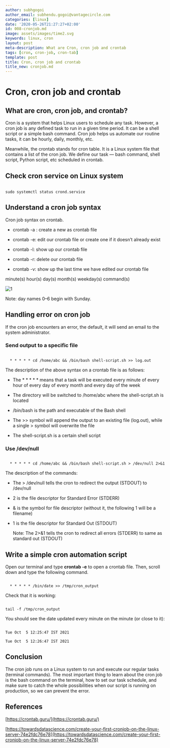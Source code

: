 ```yaml
---
author: subhgogoi
author_email: subhendu.gogoi@vantagecircle.com
categories: [linux]
date: '2020-05-26T21:27:27+02:00'
id: 008-cronjob.md
image: assets/images/time2.svg
keywords: linux, cron
layout: post
meta-description: What are Cron, cron job and crontab
tags: [cron, cron-job, cron-tab]
template: post
title: Cron, cron job and crontab
title_new: cronjob.md
---
```




# Cron, cron job and crontab



## What are cron, cron job, and crontab?

Cron is a system that helps Linux users to schedule any task. However, a cron job is any defined task to run in a given time period. It can be a shell script or a simple bash command. Cron job helps us automate our routine tasks, it can be hourly, daily, monthly, etc.



Meanwhile, the crontab stands for cron table. It is a Linux system file that contains a list of the cron job. We define our task — bash command, shell script, Python script, etc scheduled in crontab.



## Check cron service on Linux system

```

sudo systemctl status crond.service

```



## Understand a cron job syntax

Cron job syntax on crontab.



* crontab -a <filename>: create a new <filename> as crontab file

* crontab -e: edit our crontab file or create one if it doesn’t already exist

* crontab -l: show up our crontab file

* crontab -r: delete our crontab file

* crontab -v: show up the last time we have edited our crontab file



minute(s) hour(s) day(s) month(s) weekday(s) command(s)



  ![1](https://user-images.githubusercontent.com/23210714/135971402-b24c37db-67fc-4c61-992d-6d11a38eae44.png)



Note: day names 0–6 begin with Sunday.

  

## Handling error on cron job

If the cron job encounters an error, the default, it will send an email to the system administrator.

  

### Send output to a specific file

```

  * * * * * cd /home/abc && /bin/bash shell-script.sh >> log.out

```

The description of the above syntax on a crontab file is as follows:

* The * * * * * means that a task will be executed every minute of every hour of every day of every month and every day of the week

* The directory will be switched to /home/abc where the shell-script.sh is located

* /bin/bash is the path and executable of the Bash shell

* The >> symbol will append the output to an existing file (log.out), while a single > symbol will overwrite the file

* The shell-script.sh is a certain shell script

  

### Use /dev/null

```

  * * * * * cd /home/abc && /bin/bash shell-script.sh > /dev/null 2>&1

```

The description of the commands:

* The > /dev/null tells the cron to redirect the output (STDOUT) to /dev/null

* 2 is the file descriptor for Standard Error (STDERR)

* & is the symbol for file descriptor (without it, the following 1 will be a filename)

* 1 is the file descriptor for Standard Out (STDOUT)



  Note: The 2>&1 tells the cron to redirect all errors (STDERR) to same as standard out (STDOUT)

  

## Write a simple cron automation script

Open our terminal and type **crontab -e** to open a crontab file. Then, scroll down and type the following command.

```

  * * * * * /bin/date >> /tmp/cron_output

```

Check that it is working:

```

tail -f /tmp/cron_output

```

You should see the date updated every minute on the minute (or close to it):

```

Tue Oct  5 12:25:47 IST 2021

Tue Oct  5 12:26:47 IST 2021

```



## Conclusion

The cron job runs on a Linux system to run and execute our regular tasks (terminal commands). The most important thing to learn about the cron job is the bash command on the terminal, how to set our task schedule, and make sure to catch the whole possibilities when our script is running on production, so we can prevent the error.

  

## References

[https://crontab.guru/](https://crontab.guru/)



[https://towardsdatascience.com/create-your-first-cronjob-on-the-linux-server-74e2fdc76e78](https://towardsdatascience.com/create-your-first-cronjob-on-the-linux-server-74e2fdc76e78)
